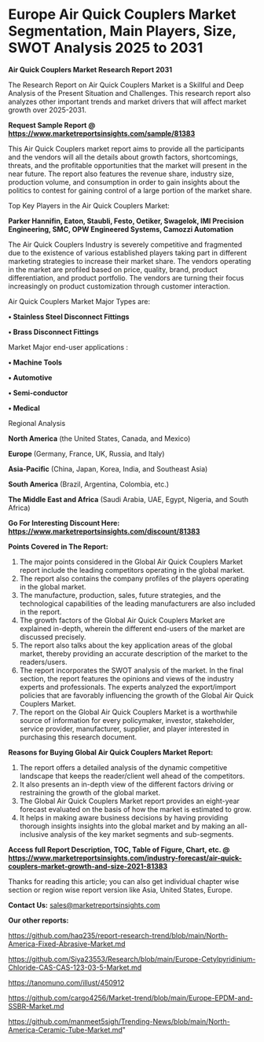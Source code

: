 # Europe Air Quick Couplers Market Segmentation, Main Players, Size, SWOT Analysis 2025 to 2031

<strong>Air Quick Couplers Market Research Report 2031</strong>

The Research Report on Air Quick Couplers Market is a Skillful and Deep Analysis of the Present Situation and Challenges. This research report also analyzes other important trends and market drivers that will affect market growth over 2025-2031.

<strong>Request Sample Report @ <a href=https://www.marketreportsinsights.com/sample/81383>https://www.marketreportsinsights.com/sample/81383</a></strong>

This Air Quick Couplers market report aims to provide all the participants and the vendors will all the details about growth factors, shortcomings, threats, and the profitable opportunities that the market will present in the near future. The report also features the revenue share, industry size, production volume, and consumption in order to gain insights about the politics to contest for gaining control of a large portion of the market share.

Top Key Players in the Air Quick Couplers Market:

<strong>Parker Hannifin, Eaton, Staubli, Festo, Oetiker, Swagelok, IMI Precision Engineering, SMC, OPW Engineered Systems, Camozzi Automation</strong>

The Air Quick Couplers Industry is severely competitive and fragmented due to the existence of various established players taking part in different marketing strategies to increase their market share. The vendors operating in the market are profiled based on price, quality, brand, product differentiation, and product portfolio. The vendors are turning their focus increasingly on product customization through customer interaction.

Air Quick Couplers Market Major Types are:

<strong>• Stainless Steel Disconnect Fittings

• Brass Disconnect Fittings</strong>

Market Major end-user applications :

<strong>• Machine Tools

• Automotive

• Semi-conductor

• Medical</strong>

Regional Analysis

</u><strong><b>North America</b></strong> (the United States, Canada, and Mexico)

<strong><b>Europe </b></strong>(Germany, France, UK, Russia, and Italy)

<strong><b>Asia-Pacific</b></strong> (China, Japan, Korea, India, and Southeast Asia)

<strong><b>South America</b></strong> (Brazil, Argentina, Colombia, etc.)

<strong><b>The Middle East and Africa</b></strong> (Saudi Arabia, UAE, Egypt, Nigeria, and South Africa)

<strong>Go For Interesting Discount Here: <a href=https://www.marketreportsinsights.com/discount/81383>https://www.marketreportsinsights.com/discount/81383</a></strong>

<strong>Points Covered in The Report:</strong>
<ol>
  <li>The major points considered in the Global Air Quick Couplers Market report include the leading competitors operating in the global market.</li>
  <li>The report also contains the company profiles of the players operating in the global market.</li>
  <li>The manufacture, production, sales, future strategies, and the technological capabilities of the leading manufacturers are also included in the report.</li>
  <li>The growth factors of the Global Air Quick Couplers Market are explained in-depth, wherein the different end-users of the market are discussed precisely.</li>
  <li>The report also talks about the key application areas of the global market, thereby providing an accurate description of the market to the readers/users.</li>
  <li>The report incorporates the SWOT analysis of the market. In the final section, the report features the opinions and views of the industry experts and professionals. The experts analyzed the export/import policies that are favorably influencing the growth of the Global Air Quick Couplers Market.</li>
  <li>The report on the Global Air Quick Couplers Market is a worthwhile source of information for every policymaker, investor, stakeholder, service provider, manufacturer, supplier, and player interested in purchasing this research document.</li>
</ol>
<strong>Reasons for Buying Global Air Quick Couplers Market Report:</strong>

<ol>
  <li>The report offers a detailed analysis of the dynamic competitive landscape that keeps the reader/client well ahead of the competitors.</li>
  <li>It also presents an in-depth view of the different factors driving or restraining the growth of the global market.</li>
  <li>The Global Air Quick Couplers Market report provides an eight-year forecast evaluated on the basis of how the market is estimated to grow.</li>
  <li>It helps in making aware business decisions by having providing thorough insights insights into the global market and by making an all-inclusive analysis of the key market segments and sub-segments.</li>
</ol>
<strong>Access full Report Description, TOC, Table of Figure, Chart, etc. @ <a href=https://www.marketreportsinsights.com/industry-forecast/air-quick-couplers-market-growth-and-size-2021-81383>https://www.marketreportsinsights.com/industry-forecast/air-quick-couplers-market-growth-and-size-2021-81383</a></strong>


Thanks for reading this article; you can also get individual chapter wise section or region wise report version like Asia, United States, Europe.

<strong>Contact Us:</strong>
sales@marketreportsinsights.com

<strong>Our other reports:</strong>

<a href=https://github.com/haq235/report-research-trend/blob/main/North-America-Fixed-Abrasive-Market.md>https://github.com/haq235/report-research-trend/blob/main/North-America-Fixed-Abrasive-Market.md</a>

<a href=https://github.com/Siya23553/Research/blob/main/Europe-Cetylpyridinium-Chloride-CAS-CAS-123-03-5-Market.md>https://github.com/Siya23553/Research/blob/main/Europe-Cetylpyridinium-Chloride-CAS-CAS-123-03-5-Market.md</a>

<a href=https://tanomuno.com/illust/450912>https://tanomuno.com/illust/450912</a>

<a href=https://github.com/cargo4256/Market-trend/blob/main/Europe-EPDM-and-SSBR-Market.md>https://github.com/cargo4256/Market-trend/blob/main/Europe-EPDM-and-SSBR-Market.md</a>

<a href=https://github.com/manmeet5sigh/Trending-News/blob/main/North-America-Ceramic-Tube-Market.md>https://github.com/manmeet5sigh/Trending-News/blob/main/North-America-Ceramic-Tube-Market.md</a>"
